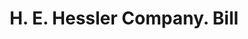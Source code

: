 ---
doi: 10.7916/D88G9XTP
date_other: '1900'
date_other_textual: 1900-1909
form: printed ephemera
genre:
- Invoices
name:
- H. E. Hessler Company
object_in_context_url: https://biggert.cul.columbia.edu/items/view/ave_biggert_01206
subject_hierarchical_geographic:
- Syracuse, New York, United States
subject_name:
- H. E. Hessler Company
title: H. E. Hessler Company. Bill
sort_title: H. E. Hessler Company. Bill
call_number: ave_biggert_01206
coordinates:
- 43.04694444444444,-76.14444444444445
pid: ave_biggert_01206
identifiers: ave_biggert_01206
thumbnail: https://derivativo-3.library.columbia.edu/iiif/2/ldpd:343363/full/!256,256/0/native.jpg
permalink: /biggert/ave_biggert_01206/
layout: iiif-image-page
---